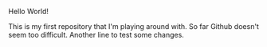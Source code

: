 Hello World!

This is my first repository that I'm playing around with. So far Github doesn't seem too difficult. 
Another line to test some changes. 
